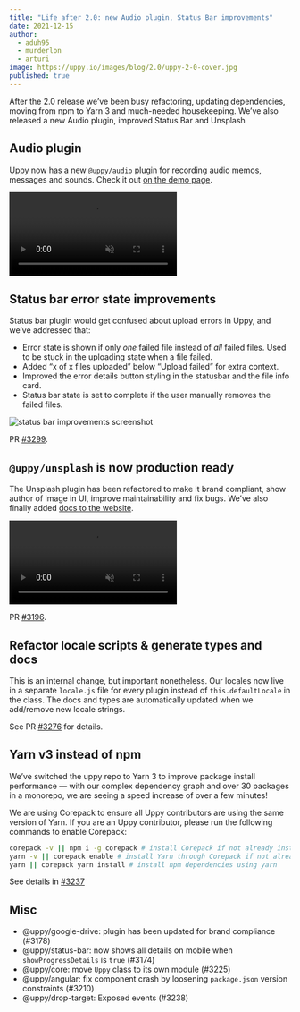 ```yaml
---
title: "Life after 2.0: new Audio plugin, Status Bar improvements" 
date: 2021-12-15
author: 
  - aduh95
  - murderlon
  - arturi
image: https://uppy.io/images/blog/2.0/uppy-2-0-cover.jpg
published: true
---
```


After the 2.0 release we’ve been busy refactoring, updating dependencies, moving from npm to Yarn 3 and much-needed housekeeping. We’ve also released a new Audio plugin, improved Status Bar and Unsplash

<!--more-->

## Audio plugin

Uppy now has a new `@uppy/audio` plugin for recording audio memos, messages and sounds. Check it out [on the demo page](https://uppy.io/examples/dashboard/).

<video alt="Audio plugin demo" muted autoplay loop>
  <source src="/images/blog/2.0-2.3/audio-demo.mp4" type="video/mp4">
  Your browser does not support the video tag: https://uppy.io/images/blog/2.0-2.3/audio-demo.mp4
</video>

## Status bar error state improvements

Status bar plugin would get confused about upload errors in Uppy, and we’ve addressed that:

* Error state is shown if only _one_ failed file instead of _all_ failed files. Used to be stuck in the uploading state when a file failed.
* Added “x of x files uploaded” below “Upload failed” for extra context.
* Improved the error details button styling in the statusbar and the file info card.
* Status bar state is set to complete if the user manually removes the failed files.

![status bar improvements screenshot](/images/blog/2.0-2.3/status-bar-improvements.jpg)

PR [#3299](https://github.com/transloadit/uppy/pull/3299).

## `@uppy/unsplash` is now production ready

The Unsplash plugin has been refactored to make it brand compliant, show author of image in UI, improve maintainability and fix bugs. We’ve also finally added [docs to the website](https://uppy.io/docs/unsplash/).

<video alt="Audio plugin demo" muted autoplay loop>
  <source src="/images/blog/2.0-2.3/unsplash-demo.mp4" type="video/mp4">
  Your browser does not support the video tag: https://uppy.io/images/blog/2.0-2.3/unsplash-demo.mp4
</video>

PR [#3196](https://github.com/transloadit/uppy/pull/3196).

## Refactor locale scripts & generate types and docs

This is an internal change, but important nonetheless. Our locales now live in a separate `locale.js` file for every plugin instead of `this.defaultLocale` in the class. The docs and types are automatically updated when we add/remove new locale strings.

See PR [#3276](https://github.com/transloadit/uppy/pull/3276) for details.

## Yarn v3 instead of npm

We’ve switched the uppy repo to Yarn 3 to improve package install performance — with our complex dependency graph and over 30 packages in a monorepo, we are seeing a speed increase of over a few minutes!

We are using Corepack to ensure all Uppy contributors are using the same version of Yarn. If you are an Uppy contributor, please run the following commands to enable Corepack:

```sh
corepack -v || npm i -g corepack # install Corepack if not already installed
yarn -v || corepack enable # install Yarn through Corepack if not already installed
yarn || corepack yarn install # install npm dependencies using yarn
```

See details in [#3237](https://github.com/transloadit/uppy/pull/3237)

## Misc

* @uppy/google-drive: plugin has been updated for brand compliance (#3178)
* @uppy/status-bar: now shows all details on mobile when `showProgressDetails` is `true` (#3174)
* @uppy/core: move `Uppy` class to its own module (#3225)
* @uppy/angular: fix component crash by loosening `package.json` version constraints (#3210)
* @uppy/drop-target: Exposed events (#3238)
